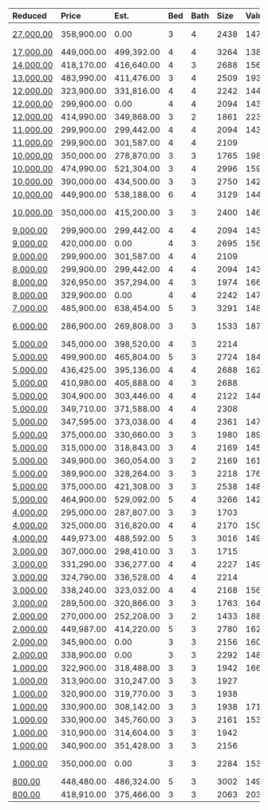 | Reduced                                                                                                                 | Price      | Est.       | Bed | Bath | Size | Value | Days | Lot  | Year | HOA | Open      |
| :---------------------------------------------------------------------------------------------------------------------- | :--------- | :--------- | :-- | :--- | :--- | :---- | :--- | :--- | :--- | :-- | :-------- |
| [27,000.00](https://www.movoto.com/home/2041-ackerman-hill-dr-apex-nc-27502-413_2330539)                                | 358,900.00 | 0.00       | 3   | 4    | 2438 | 147   | 33   | 1742 | 2018 | 119 | Open 8/16 |
| [17,000.00](https://www.movoto.com/home/1911-kings-knot-ct-apt-122-apex-nc-27502-413_2336048)                           | 449,000.00 | 499,392.00 | 4   | 4    | 3264 | 138   | 7    | 4051 | 2020 | 69  |           |
| [14,000.00](https://www.movoto.com/home/2941-baronial-st-apex-nc-27502-413_2332807)                                     | 418,170.00 | 416,640.00 | 4   | 3    | 2688 | 156   | 23   | 4966 | 2020 | 69  |           |
| [13,000.00](https://www.movoto.com/home/2977-mavisbank-cir-apex-nc-27502-413_2333208)                                   | 483,990.00 | 411,476.00 | 3   | 4    | 2509 | 193   | 21   | 9409 | 2020 | 69  |           |
| [12,000.00](https://www.movoto.com/home/1111-diamond-dove-ln-apt-151-apex-nc-27502-413_2330720)                         | 323,900.00 | 331,816.00 | 4   | 4    | 2242 | 144   | 32   | 1742 | 2020 | 140 |           |
| [12,000.00](https://www.movoto.com/home/1113-diamond-dove-ln-apt-152-apex-nc-27502-413_2329977)                         | 299,900.00 | 0.00       | 4   | 4    | 2094 | 143   | 37   | 1742 | 2020 | 140 |           |
| [12,000.00](https://www.movoto.com/home/2900-mavisbank-cir-apt-376-apex-nc-27502-413_2316216)                           | 414,990.00 | 349,868.00 | 3   | 2    | 1861 | 223   | 108  | 6970 | 2020 | 68  |           |
| [11,000.00](https://www.movoto.com/home/1117-diamond-dove-ln-apt-154-apex-nc-27502-413_2331557)                         | 299,900.00 | 299,442.00 | 4   | 4    | 2094 | 143   | 29   | 1742 | 2020 | 140 |           |
| [11,000.00](https://www.movoto.com/home/1115-diamond-dove-ln-apt-153-apex-nc-27502-413_2331534)                         | 299,900.00 | 301,587.00 | 4   | 4    | 2109 |       |      |      |      |     |           |
| [10,000.00](https://www.movoto.com/home/554-chessie-sta-apex-nc-27502-413_2334156)                                      | 350,000.00 | 278,870.00 | 3   | 3    | 1765 | 198   | 16   | 2614 | 2017 | 163 |           |
| [10,000.00](https://www.movoto.com/home/2985-mavisbank-cir-apex-nc-27502-413_2330449)                                   | 474,990.00 | 521,304.00 | 3   | 4    | 2996 | 159   | 35   | 7841 | 2020 | 69  |           |
| [10,000.00](https://www.movoto.com/home/2783-milano-ave-apex-nc-27502-413_2327306)                                      | 390,000.00 | 434,500.00 | 3   | 3    | 2750 | 142   | 50   | 4792 | 2016 | 77  |           |
| [10,000.00](https://www.movoto.com/home/1203-anora-dr-apex-nc-27502-413_2326278)                                        | 449,900.00 | 538,188.00 | 6   | 4    | 3129 | 144   | 56   | 0.26 | 1996 | 40  |           |
| [10,000.00](https://www.movoto.com/home/2307-brasstown-ln-apex-nc-27502-413_2320109)                                    | 350,000.00 | 415,200.00 | 3   | 3    | 2400 | 146   | 88   | 7841 | 2002 | 39  | Open 8/16 |
| [9,000.00](https://www.movoto.com/home/1121-diamond-dove-ln-apt-156-apex-nc-27502-413_2331592)                          | 299,900.00 | 299,442.00 | 4   | 4    | 2094 | 143   | 29   | 1742 | 2020 | 140 |           |
| [9,000.00](https://www.movoto.com/home/1004-towhee-dr-apex-nc-27502-413_2134387)                                        | 420,000.00 | 0.00       | 4   | 3    | 2695 | 156   | 29   | 8276 | 2000 | 32  |           |
| [9,000.00](https://www.movoto.com/home/1119-diamond-dove-ln-apt-155-apex-nc-27502-413_2330713)                          | 299,900.00 | 301,587.00 | 4   | 4    | 2109 |       |      |      |      |     |           |
| [8,000.00](https://www.movoto.com/home/1123-diamond-dove-ln-apt-157-apex-nc-27502-413_2331624)                          | 299,900.00 | 299,442.00 | 4   | 4    | 2094 | 143   | 29   | 1742 | 2020 | 140 |           |
| [8,000.00](https://www.movoto.com/home/1805-misty-hollow-ln-apex-nc-27502-413_2326437)                                  | 326,950.00 | 357,294.00 | 4   | 3    | 1974 | 166   | 54   | 8712 | 1995 | 54  |           |
| [8,000.00](https://www.movoto.com/home/2200-red-knot-ln-apt-31-apex-nc-27502-413_2321965)                               | 329,900.00 | 0.00       | 4   | 4    | 2242 | 147   | 78   | 1742 | 2020 | 140 |           |
| [7,000.00](https://www.movoto.com/home/3565-willow-green-dr-apex-nc-27502-413_2243968)                                  | 485,900.00 | 638,454.00 | 5   | 3    | 3291 | 148   | 57   | 9583 | 2019 | 79  |           |
| [6,000.00](https://www.movoto.com/home/815-homestead-park-dr-apex-nc-27502-413_2321004)                                 | 286,900.00 | 269,808.00 | 3   | 3    | 1533 | 187   | 36   | 6534 | 1999 | 13  | Open 8/16 |
| [5,000.00](https://www.movoto.com/home/104-cranwell-ct-apex-nc-27502-413_2335992)                                       | 345,000.00 | 398,520.00 | 4   | 3    | 2214 |       |      |      |      |     |           |
| [5,000.00](https://www.movoto.com/home/2321-swansea-ln-apex-nc-27502-413_2196837)                                       | 499,900.00 | 465,804.00 | 5   | 3    | 2724 | 184   | 16   | 6970 | 2018 | 60  |           |
| [5,000.00](https://www.movoto.com/home/1907-kings-knot-ct-apt-123-apex-nc-27502-413_2332987)                            | 436,425.00 | 395,136.00 | 4   | 4    | 2688 | 162   | 22   | 4051 | 2020 | 69  |           |
| [5,000.00](https://www.movoto.com/home/2949-baronial-st-apt-208-apex-nc-27502-413_2332757)                              | 410,980.00 | 405,888.00 | 4   | 3    | 2688 |       |      |      |      |     |           |
| [5,000.00](https://www.movoto.com/home/1046-brownsmith-dr-apex-nc-27502-413_2196180)                                    | 304,900.00 | 303,446.00 | 4   | 4    | 2122 | 144   | 29   | 1742 | 2018 | 119 |           |
| [5,000.00](https://www.movoto.com/home/1282-barn-cat-way-lot-212-gibbons-3-lot-212-gibbons-3-apex-nc-27502-413_2330973) | 349,710.00 | 371,588.00 | 4   | 4    | 2308 |       |      |      |      |     |           |
| [5,000.00](https://www.movoto.com/home/1290-barn-cat-way-apex-nc-27502-413_2329871)                                     | 347,595.00 | 373,038.00 | 4   | 4    | 2361 | 147   | 37   | 2439 | 2020 | 199 |           |
| [5,000.00](https://www.movoto.com/home/990-shoofly-path-apex-nc-27502-413_2125922)                                      | 375,000.00 | 330,660.00 | 3   | 3    | 1980 | 189   | 43   | 4356 | 2013 | 83  |           |
| [5,000.00](https://www.movoto.com/home/1009-drayman-pl-apex-nc-27502-413_2324281)                                       | 315,000.00 | 318,843.00 | 3   | 4    | 2169 | 145   | 43   | 2178 | 2018 | 119 |           |
| [5,000.00](https://www.movoto.com/home/210-country-valley-ct-apex-nc-27502-413_2328442)                                 | 349,900.00 | 360,054.00 | 3   | 2    | 2169 | 161   | 44   | 0.33 | 2002 | 39  |           |
| [5,000.00](https://www.movoto.com/home/2123-gregor-overlook-ln-apex-nc-27502-413_2200126)                               | 389,900.00 | 328,264.00 | 3   | 3    | 2218 | 176   | 48   | 4617 | 2018 | 53  |           |
| [5,000.00](https://www.movoto.com/home/991-myrtle-grove-ln-apex-nc-27502-413_2322609)                                   | 375,000.00 | 421,308.00 | 3   | 3    | 2538 | 148   | 73   | 3485 | 2017 | 176 |           |
| [5,000.00](https://www.movoto.com/home/1596-tice-hurst-ln-apex-nc-27502-413_2320897)                                    | 464,900.00 | 529,092.00 | 5   | 4    | 3266 | 142   | 84   | 7405 | 2013 | 69  |           |
| [4,000.00](https://www.movoto.com/home/1000-charred-oak-cir-apex-nc-27502-pid_x2tx43b5jh)                               | 295,000.00 | 287,807.00 | 3   | 3    | 1703 |       |      |      |      |     |           |
| [4,000.00](https://www.movoto.com/home/1034-brownsmith-dr-apex-nc-27502-413_2330304)                                    | 325,000.00 | 316,820.00 | 4   | 4    | 2170 | 150   | 36   | 2178 | 2017 | 119 |           |
| [4,000.00](https://www.movoto.com/home/2900-patmos-island-dr-apex-nc-27502-413_2326758)                                 | 449,973.00 | 488,592.00 | 5   | 3    | 3016 | 149   | 52   | 6098 | 2020 | 65  |           |
| [3,000.00](https://www.movoto.com/home/503-s-coalport-dr-apex-nc-27502-413_2188379)                                     | 307,000.00 | 298,410.00 | 3   | 3    | 1715 |       |      |      |      |     |           |
| [3,000.00](https://www.movoto.com/home/2804-dallas-valley-ln-apt-81-apex-nc-27502-413_2328861)                          | 331,290.00 | 336,277.00 | 4   | 4    | 2227 | 149   | 43   | 2091 | 2020 | 125 |           |
| [3,000.00](https://www.movoto.com/home/2806-dallas-valley-ln-apt-80-apex-nc-27502-413_2328858)                          | 324,790.00 | 336,528.00 | 4   | 4    | 2214 |       |      |      |      |     |           |
| [3,000.00](https://www.movoto.com/home/2808-dallas-valley-ln-apt-79-apex-nc-27502-413_2328855)                          | 338,240.00 | 323,032.00 | 4   | 4    | 2168 | 156   | 43   | 2004 | 2020 | 125 |           |
| [3,000.00](https://www.movoto.com/home/108-shining-star-ct-apex-nc-27502-413_2326943)                                   | 289,500.00 | 320,866.00 | 3   | 3    | 1763 | 164   | 52   | 7405 | 1999 | 13  |           |
| [2,000.00](https://www.movoto.com/home/921-homestead-park-dr-apex-nc-27502-413_2329717)                                 | 270,000.00 | 252,208.00 | 3   | 2    | 1433 | 188   | 38   | 6534 | 1999 | 13  |           |
| [2,000.00](https://www.movoto.com/home/2951-lemnos-dr-apex-nc-27502-413_2329407)                                        | 449,987.00 | 414,220.00 | 5   | 3    | 2780 | 162   | 39   | 5663 | 2020 | 65  |           |
| [2,000.00](https://www.movoto.com/home/1482-salem-creek-dr-apt-24-apex-nc-27502-413_2320205)                            | 345,900.00 | 0.00       | 3   | 3    | 2156 | 160   | 87   | 2614 | 2020 | 100 |           |
| [2,000.00](https://www.movoto.com/home/1484-salem-creek-dr-apt-23-apex-nc-27502-413_2320204)                            | 338,900.00 | 0.00       | 3   | 3    | 2292 | 148   | 87   | 2614 | 2020 | 100 |           |
| [1,000.00](https://www.movoto.com/home/1413-chipping-dr-apt-40-apex-nc-27502-413_2335242)                               | 322,900.00 | 318,488.00 | 3   | 3    | 1942 | 166   | 10   | 3049 | 2020 | 100 |           |
| [1,000.00](https://www.movoto.com/home/1411-chipping-dr-apt-39-apex-nc-27502-413_2335239)                               | 313,900.00 | 310,247.00 | 3   | 3    | 1927 |       |      |      |      |     |           |
| [1,000.00](https://www.movoto.com/home/1409-chipping-dr-apt-38-apex-nc-27502-413_2335234)                               | 320,900.00 | 319,770.00 | 3   | 3    | 1938 |       |      |      |      |     |           |
| [1,000.00](https://www.movoto.com/home/1604-brussels-dr-apt-20-apex-nc-27502-413_2332116)                               | 330,900.00 | 308,142.00 | 3   | 3    | 1938 | 171   | 26   | 2614 | 2020 | 100 |           |
| [1,000.00](https://www.movoto.com/home/1606-brussels-dr-apt-19-apex-nc-27502-413_2332107)                               | 330,900.00 | 345,760.00 | 3   | 3    | 2161 | 153   | 26   | 2614 | 2020 | 100 |           |
| [1,000.00](https://www.movoto.com/home/1608-brussels-dr-apt-18-apex-nc-27502-413_2332104)                               | 310,900.00 | 314,604.00 | 3   | 3    | 1942 |       |      |      |      |     |           |
| [1,000.00](https://www.movoto.com/home/1610-brussels-dr-apt-17-apex-nc-27502-413_2332091)                               | 340,900.00 | 351,428.00 | 3   | 3    | 2156 |       |      |      |      |     |           |
| [1,000.00](https://www.movoto.com/home/1488-salem-creek-dr-apt-21-apex-nc-27502-413_2320202)                            | 350,000.00 | 0.00       | 3   | 3    | 2284 | 153   | 87   | 2614 | 2020 | 100 | Open 8/16 |
| [800.00](https://www.movoto.com/home/1513-tinos-overlook-way-apex-nc-27502-413_2187043)                                 | 448,480.00 | 486,324.00 | 5   | 3    | 3002 | 149   | 60   | 6098 | 2020 | 65  |           |
| [800.00](https://www.movoto.com/home/2970-lemnos-dr-apex-nc-27502-413_2323945)                                          | 418,910.00 | 375,466.00 | 3   | 3    | 2063 | 203   | 67   | 6534 | 2020 | 65  |           |